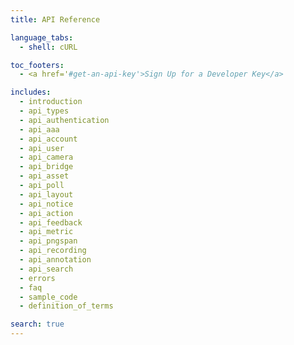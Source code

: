 ```yaml
---
title: API Reference

language_tabs:
  - shell: cURL

toc_footers:
  - <a href='#get-an-api-key'>Sign Up for a Developer Key</a>

includes:
  - introduction
  - api_types
  - api_authentication
  - api_aaa
  - api_account
  - api_user
  - api_camera
  - api_bridge
  - api_asset
  - api_poll
  - api_layout
  - api_notice
  - api_action
  - api_feedback
  - api_metric
  - api_pngspan
  - api_recording
  - api_annotation 
  - api_search
  - errors
  - faq
  - sample_code
  - definition_of_terms

search: true
---
```


